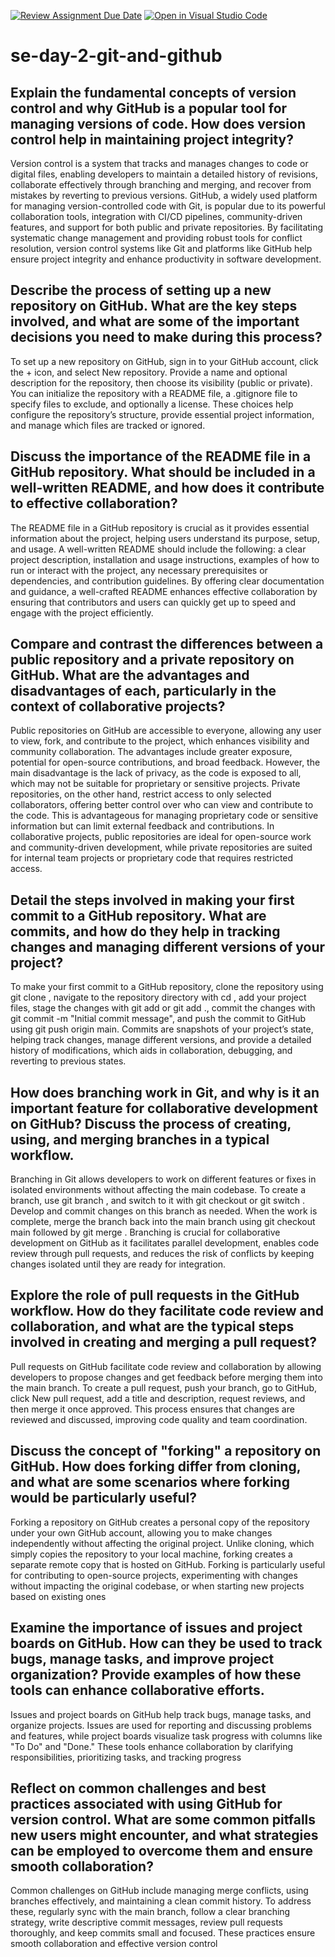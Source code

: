 [![Review Assignment Due Date](https://classroom.github.com/assets/deadline-readme-button-22041afd0340ce965d47ae6ef1cefeee28c7c493a6346c4f15d667ab976d596c.svg)](https://classroom.github.com/a/8wgCKhpZ)
[![Open in Visual Studio Code](https://classroom.github.com/assets/open-in-vscode-2e0aaae1b6195c2367325f4f02e2d04e9abb55f0b24a779b69b11b9e10269abc.svg)](https://classroom.github.com/online_ide?assignment_repo_id=15584286&assignment_repo_type=AssignmentRepo)
# se-day-2-git-and-github
## Explain the fundamental concepts of version control and why GitHub is a popular tool for managing versions of code. How does version control help in maintaining project integrity?
Version control is a system that tracks and manages changes to code or digital files, enabling developers to maintain a detailed history of revisions, collaborate effectively through branching and merging, and recover from mistakes by reverting to previous versions. GitHub, a widely used platform for managing version-controlled code with Git, is popular due to its powerful collaboration tools, integration with CI/CD pipelines, community-driven features, and support for both public and private repositories. By facilitating systematic change management and providing robust tools for conflict resolution, version control systems like Git and platforms like GitHub help ensure project integrity and enhance productivity in software development.


## Describe the process of setting up a new repository on GitHub. What are the key steps involved, and what are some of the important decisions you need to make during this process?
To set up a new repository on GitHub, sign in to your GitHub account, click the + icon, and select New repository. Provide a name and optional description for the repository, then choose its visibility (public or private). You can initialize the repository with a README file, a .gitignore file to specify files to exclude, and optionally a license. These choices help configure the repository’s structure, provide essential project information, and manage which files are tracked or ignored.


## Discuss the importance of the README file in a GitHub repository. What should be included in a well-written README, and how does it contribute to effective collaboration?
The README file in a GitHub repository is crucial as it provides essential information about the project, helping users understand its purpose, setup, and usage. A well-written README should include the following: a clear project description, installation and usage instructions, examples of how to run or interact with the project, any necessary prerequisites or dependencies, and contribution guidelines. By offering clear documentation and guidance, a well-crafted README enhances effective collaboration by ensuring that contributors and users can quickly get up to speed and engage with the project efficiently.


## Compare and contrast the differences between a public repository and a private repository on GitHub. What are the advantages and disadvantages of each, particularly in the context of collaborative projects?
Public repositories on GitHub are accessible to everyone, allowing any user to view, fork, and contribute to the project, which enhances visibility and community collaboration. The advantages include greater exposure, potential for open-source contributions, and broad feedback. However, the main disadvantage is the lack of privacy, as the code is exposed to all, which may not be suitable for proprietary or sensitive projects. Private repositories, on the other hand, restrict access to only selected collaborators, offering better control over who can view and contribute to the code. This is advantageous for managing proprietary code or sensitive information but can limit external feedback and contributions. In collaborative projects, public repositories are ideal for open-source work and community-driven development, while private repositories are suited for internal team projects or proprietary code that requires restricted access.


## Detail the steps involved in making your first commit to a GitHub repository. What are commits, and how do they help in tracking changes and managing different versions of your project?
To make your first commit to a GitHub repository, clone the repository using git clone <repository-URL>, navigate to the repository directory with cd <repository-name>, add your project files, stage the changes with git add <file> or git add ., commit the changes with git commit -m "Initial commit message", and push the commit to GitHub using git push origin main. Commits are snapshots of your project’s state, helping track changes, manage different versions, and provide a detailed history of modifications, which aids in collaboration, debugging, and reverting to previous states.



## How does branching work in Git, and why is it an important feature for collaborative development on GitHub? Discuss the process of creating, using, and merging branches in a typical workflow.

Branching in Git allows developers to work on different features or fixes in isolated environments without affecting the main codebase. To create a branch, use git branch <branch-name>, and switch to it with git checkout <branch-name> or git switch <branch-name>. Develop and commit changes on this branch as needed. When the work is complete, merge the branch back into the main branch using git checkout main followed by git merge <branch-name>. Branching is crucial for collaborative development on GitHub as it facilitates parallel development, enables code review through pull requests, and reduces the risk of conflicts by keeping changes isolated until they are ready for integration.

## Explore the role of pull requests in the GitHub workflow. How do they facilitate code review and collaboration, and what are the typical steps involved in creating and merging a pull request?
Pull requests on GitHub facilitate code review and collaboration by allowing developers to propose changes and get feedback before merging them into the main branch. To create a pull request, push your branch, go to GitHub, click New pull request, add a title and description, request reviews, and then merge it once approved. This process ensures that changes are reviewed and discussed, improving code quality and team coordination.

## Discuss the concept of "forking" a repository on GitHub. How does forking differ from cloning, and what are some scenarios where forking would be particularly useful?
Forking a repository on GitHub creates a personal copy of the repository under your own GitHub account, allowing you to make changes independently without affecting the original project. Unlike cloning, which simply copies the repository to your local machine, forking creates a separate remote copy that is hosted on GitHub. Forking is particularly useful for contributing to open-source projects, experimenting with changes without impacting the original codebase, or when starting new projects based on existing ones


## Examine the importance of issues and project boards on GitHub. How can they be used to track bugs, manage tasks, and improve project organization? Provide examples of how these tools can enhance collaborative efforts.
Issues and project boards on GitHub help track bugs, manage tasks, and organize projects. Issues are used for reporting and discussing problems and features, while project boards visualize task progress with columns like "To Do" and "Done." These tools enhance collaboration by clarifying responsibilities, prioritizing tasks, and tracking progress


## Reflect on common challenges and best practices associated with using GitHub for version control. What are some common pitfalls new users might encounter, and what strategies can be employed to overcome them and ensure smooth collaboration?

Common challenges on GitHub include managing merge conflicts, using branches effectively, and maintaining a clean commit history. To address these, regularly sync with the main branch, follow a clear branching strategy, write descriptive commit messages, review pull requests thoroughly, and keep commits small and focused. These practices ensure smooth collaboration and effective version control
